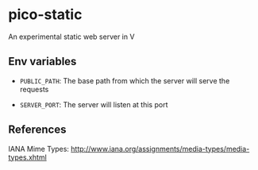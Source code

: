 # pico-static

An experimental static web server in V

## Env variables

* `PUBLIC_PATH`: The base path from which the server will serve the requests

* `SERVER_PORT`: The server will listen at this port

## References

IANA Mime Types: http://www.iana.org/assignments/media-types/media-types.xhtml

